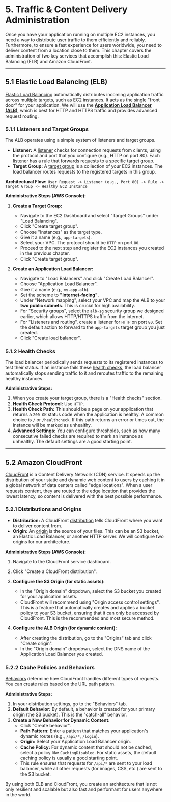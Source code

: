 # 5. Traffic & Content Delivery Administration

Once you have your application running on multiple EC2 instances, you need a way to distribute user traffic to them efficiently and reliably. Furthermore, to ensure a fast experience for users worldwide, you need to deliver content from a location close to them. This chapter covers the administration of two key services that accomplish this: Elastic Load Balancing (ELB) and Amazon CloudFront.

---

## 5.1 Elastic Load Balancing (ELB)

[Elastic Load Balancing](https://docs.aws.amazon.com/elasticloadbalancing/latest/userguide/what-is-load-balancing.html) automatically distributes incoming application traffic across multiple targets, such as EC2 instances. It acts as the single "front door" for your application. We will use the **[Application Load Balancer (ALB)](https://docs.aws.amazon.com/elasticloadbalancing/latest/application/introduction.html)**, which is best for HTTP and HTTPS traffic and provides advanced request routing.

### 5.1.1 Listeners and Target Groups

The ALB operates using a simple system of listeners and target groups.

*   **Listener:** A [listener](https://docs.aws.amazon.com/elasticloadbalancing/latest/application/listeners.html) checks for connection requests from clients, using the protocol and port that you configure (e.g., HTTP on port 80). Each listener has a rule that forwards requests to a specific target group.
*   **Target Group:** A [target group](https://docs.aws.amazon.com/elasticloadbalancing/latest/application/load-balancer-target-groups.html) is a collection of your EC2 instances. The load balancer routes requests to the registered targets in this group.

**Architectural Flow:**
`User Request -> Listener (e.g., Port 80) -> Rule -> Target Group -> Healthy EC2 Instance`

**Administrative Steps (AWS Console):**
1.  **Create a Target Group:**
    *   Navigate to the EC2 Dashboard and select "Target Groups" under "Load Balancing".
    *   Click "Create target group".
    *   Choose "Instances" as the target type.
    *   Give it a name (e.g., `app-targets`).
    *   Select your VPC. The protocol should be `HTTP` on port `80`.
    *   Proceed to the next step and register the EC2 instances you created in the previous chapter.
    *   Click "Create target group".

2.  **Create an Application Load Balancer:**
    *   Navigate to "Load Balancers" and click "Create Load Balancer".
    *   Choose "Application Load Balancer".
    *   Give it a name (e.g., `my-app-alb`).
    *   Set the scheme to **"Internet-facing"**.
    *   Under "Network mapping", select your VPC and map the ALB to your **two public subnets**. This is crucial for high availability.
    *   For "Security groups", select the `alb-sg` security group we designed earlier, which allows HTTP/HTTPS traffic from the internet.
    *   For "Listeners and routing", create a listener for `HTTP` on port `80`. Set the default action to forward to the `app-targets` target group you just created.
    *   Click "Create load balancer".

### 5.1.2 Health Checks

The load balancer periodically sends requests to its registered instances to test their status. If an instance fails these [health checks](https://docs.aws.amazon.com/elasticloadbalancing/latest/application/target-group-health-checks.html), the load balancer automatically stops sending traffic to it and reroutes traffic to the remaining healthy instances.

**Administrative Steps:**
1.  When you create your target group, there is a "Health checks" section.
2.  **Health Check Protocol:** Use `HTTP`.
3.  **Health Check Path:** This should be a page on your application that returns a `200 OK` status code when the application is healthy. A common choice is `/` or `/healthcheck`. If this path returns an error or times out, the instance will be marked as unhealthy.
4.  **Advanced Settings:** You can configure thresholds, such as how many consecutive failed checks are required to mark an instance as unhealthy. The default settings are a good starting point.

---

## 5.2 Amazon CloudFront

[CloudFront](https://docs.aws.amazon.com/AmazonCloudFront/latest/DeveloperGuide/Introduction.html) is a Content Delivery Network (CDN) service. It speeds up the distribution of your static and dynamic web content to users by caching it in a global network of data centers called "edge locations". When a user requests content, they are routed to the edge location that provides the lowest latency, so content is delivered with the best possible performance.

### 5.2.1 Distributions and Origins

*   **Distribution:** A CloudFront [distribution](https://docs.aws.amazon.com/AmazonCloudFront/latest/DeveloperGuide/distribution-overview.html) tells CloudFront where you want to deliver content from.
*   **Origin:** An [origin](https://docs.aws.amazon.com/AmazonCloudFront/latest/DeveloperGuide/distribution-web-values-specify.html#DownloadDistValuesDomainName) is the source of your files. This can be an S3 bucket, an Elastic Load Balancer, or another HTTP server. We will configure two origins for our architecture.

**Administrative Steps (AWS Console):**
1.  Navigate to the CloudFront service dashboard.
2.  Click "Create a CloudFront distribution".

3.  **Configure the S3 Origin (for static assets):**
    *   In the "Origin domain" dropdown, select the S3 bucket you created for your application assets.
    *   CloudFront will recommend using "Origin access control settings". This is a feature that automatically creates and applies a bucket policy to your S3 bucket, ensuring that it can only be accessed by CloudFront. This is the recommended and most secure method.

4.  **Configure the ALB Origin (for dynamic content):**
    *   After creating the distribution, go to the "Origins" tab and click "Create origin".
    *   In the "Origin domain" dropdown, select the DNS name of the Application Load Balancer you created.

### 5.2.2 Cache Policies and Behaviors

[Behaviors](https://docs.aws.amazon.com/AmazonCloudFront/latest/DeveloperGuide/distribution-web-values-specify.html#DownloadDistValuesPathPattern) determine how CloudFront handles different types of requests. You can create rules based on the URL path pattern.

**Administrative Steps:**
1.  In your distribution settings, go to the "Behaviors" tab.
2.  **Default Behavior:** By default, a behavior is created for your primary origin (the S3 bucket). This is the "catch-all" behavior.
3.  **Create a New Behavior for Dynamic Content:**
    *   Click "Create behavior".
    *   **Path Pattern:** Enter a pattern that matches your application's dynamic routes (e.g., `/api/*`, `/login`).
    *   **Origin:** Select your Application Load Balancer origin.
    *   **Cache Policy:** For dynamic content that should not be cached, select a policy like `CachingDisabled`. For static assets, the default caching policy is usually a good starting point.
    *   This rule ensures that requests for `/api/*` are sent to your load balancer, while all other requests (for images, CSS, etc.) are sent to the S3 bucket.

By using both ELB and CloudFront, you create an architecture that is not only resilient and scalable but also fast and performant for users anywhere in the world.
